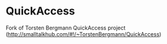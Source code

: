# QuickAccess
Fork of Torsten Bergmann QuickAccess project (http://smalltalkhub.com/#!/~TorstenBergmann/QuickAccess)
